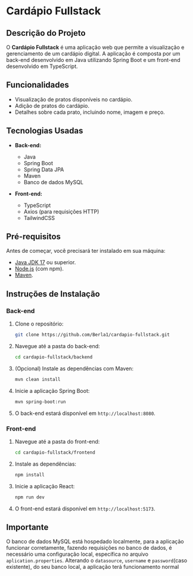 
# Cardápio Fullstack

## Descrição do Projeto
O **Cardápio Fullstack** é uma aplicação web que permite a visualização e gerenciamento de um cardápio digital. A aplicação é composta por um back-end desenvolvido em Java utilizando Spring Boot e um front-end desenvolvido em TypeScript.

## Funcionalidades
- Visualização de pratos disponíveis no cardápio.
- Adição de pratos do cardápio.
- Detalhes sobre cada prato, incluindo nome, imagem e preço.

## Tecnologias Usadas
- **Back-end:**
  - Java
  - Spring Boot
  - Spring Data JPA
  - Maven
  - Banco de dados MySQL

- **Front-end:**
  - TypeScript
  - Axios (para requisições HTTP)
  - TailwindCSS

## Pré-requisitos
Antes de começar, você precisará ter instalado em sua máquina:
- [Java JDK 17](https://www.oracle.com/java/technologies/javase-jdk17-downloads.html) ou superior.
- [Node.js](https://nodejs.org/) (com npm).
- [Maven](https://maven.apache.org/).

## Instruções de Instalação

### Back-end
1. Clone o repositório:
   ```bash
   git clone https://github.com/Berla1/cardapio-fullstack.git
   ```
2. Navegue até a pasta do back-end:
   ```bash
   cd cardapio-fullstack/backend
   ```
3. (Opcional) Instale as dependências com Maven:
   ```bash
   mvn clean install
   ```
4. Inicie a aplicação Spring Boot:
   ```bash
   mvn spring-boot:run
   ```
5. O back-end estará disponível em `http://localhost:8080`.

### Front-end
1. Navegue até a pasta do front-end:
   ```bash
   cd cardapio-fullstack/frontend
   ```
2. Instale as dependências:
   ```bash
   npm install
   ```
3. Inicie a aplicação React:
   ```bash
   npm run dev
   ```
4. O front-end estará disponível em `http://localhost:5173`.

## Importante

O banco de dados MySQL está hospedado localmente, para a aplicação funcionar corretamente, fazendo requisições no banco de dados, é necessário uma configuração local, específica no arquivo ```aplication.properties```. Alterando o ```datasource```, ```username``` e ```password```(caso existente), do seu banco local, a aplicação terá funcionamento normal
